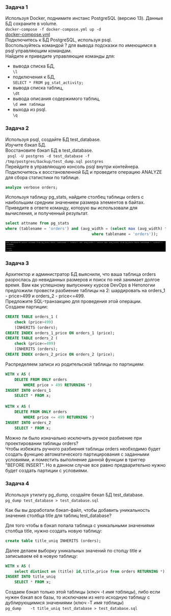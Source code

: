 ### Задача 1
Используя Docker, поднимите инстанс PostgreSQL (версию 13). Данные БД сохраните в volume.  
`docker-compose -f docker-compose.yml up -d`  
[docker-compose.yml]()  
Подключитесь к БД PostgreSQL, используя psql.  
Воспользуйтесь командой \? для вывода подсказки по имеющимся в psql управляющим командам.  
Найдите и приведите управляющие команды для:  
  
* вывода списка БД,  
`\l`  
* подключения к БД,  
`SELECT * FROM pg_stat_activity;`  
* вывода списка таблиц,  
`\dt`  
* вывода описания содержимого таблиц,  
`\d имя таблицы`  
* выхода из psql.  
`\q`  
### Задача 2
Используя psql, создайте БД test_database.  
Изучите бэкап БД.  
Восстановите бэкап БД в test_database.  
` psql -U postgres -d test_database -f /tmp/postgres/backup/test_dump.sql postgres`  
Перейдите в управляющую консоль psql внутри контейнера.  
Подключитесь к восстановленной БД и проведите операцию ANALYZE для сбора статистики по таблице.  
```SQL
analyze verbose orders;
```  
Используя таблицу pg_stats, найдите столбец таблицы orders с наибольшим средним значением размера элементов в байтах.  
Приведите в ответе команду, которую вы использовали для вычисления, и полученный результат.  
```SQL
select attname from pg_stats
where (tablename = 'orders') and (avg_width = (select max (avg_width) from pg_stats
								      where tablename = 'orders'));
```  
![](https://github.com/Svalker1989/PostgreSQL_2/blob/main/Z2.PNG)   

### Задача 3
Архитектор и администратор БД выяснили, что ваша таблица orders разрослась до невиданных размеров и поиск по ней занимает долгое время. Вам как успешному выпускнику курсов DevOps в Нетологии предложили провести разбиение таблицы на 2: шардировать на orders_1 - price>499 и orders_2 - price<=499.  
Предложите SQL-транзакцию для проведения этой операции.  
Создаем партиции:  
```SQL
CREATE TABLE orders_1 (  
	check (price>499) 
	)INHERITS (orders);
CREATE INDEX orders_1_price ON orders_1 (price);
CREATE TABLE orders_2 (  
	check (price<=499) 
	)INHERITS (orders);	
CREATE INDEX orders_2_price ON orders_2 (price);
```
Распределяем записи из родительской таблицы по партициям:  
```SQL
WITH x AS (  
    DELETE FROM ONLY orders      
        WHERE price > 499 RETURNING *)
INSERT INTO orders_1  
    SELECT * FROM x;
	
WITH x AS (  
    DELETE FROM ONLY orders      
        WHERE price <= 499 RETURNING *)
INSERT INTO orders_2  
    SELECT * FROM x;
```
Можно ли было изначально исключить ручное разбиение при проектировании таблицы orders?  
Чтобы избежать ручного разбиения таблицы orders необходимо будет создать функцию автоматического партицирования с заданными условиями, и поместить выполнение данной функции в триггер "BEFORE INSERT". Но в данном случае все равно предварительно нужно будет создать партиции с условиями.  
  
### Задача 4
Используя утилиту pg_dump, создайте бекап БД test_database.  
`pg_dump test_database > test_database.sql`  
    
Как бы вы доработали бэкап-файл, чтобы добавить уникальность значения столбца title для таблиц test_database?  
  
Для того чтобы в бэкап попала таблица с  уникальными значениями столбца title, нужно создать новую таблицу:  
```SQL
create table title_uniq INHERITS (orders);
```
Далее делаем выборку уникальных значений по столцу title и записываем её в новую таблицу:  
```SQL
WITH x AS (  
    select distinct on (title) id,title,price from orders RETURNING *)
INSERT INTO title_uniq 
    SELECT * FROM x;
```
Создаем бэкап только этой таблицы (ключ -t *имя таблицы*), либо если нужен бэкап все базы, то исключаем из него исходную таблицу с дублирующимися значениями (ключ	-T *имя таблицы*)  
`pg_dump	-t title_uniq test_database > test_database.sql`  
